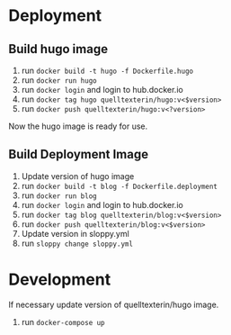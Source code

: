 # Deployment
## Build hugo image

1. run `docker build -t hugo -f Dockerfile.hugo`
2. run `docker run hugo`
3. run `docker login` and login to hub.docker.io
4. run `docker tag hugo quelltexterin/hugo:v<$version>`
5. run `docker push quelltexterin/hugo:v<?version>`

Now the hugo image is ready for use.

## Build Deployment Image

1. Update version of hugo image
2. run `docker build -t blog -f Dockerfile.deployment`
3. run `docker run blog`
4. run `docker login` and login to hub.docker.io
5. run `docker tag blog quelltexterin/blog:v<$version>`
6. run `docker push quelltexterin/blog:v<$version>`
7. Update version in sloppy.yml
8. run `sloppy change sloppy.yml`

# Development
If necessary update version of quelltexterin/hugo image.

1. run `docker-compose up`
